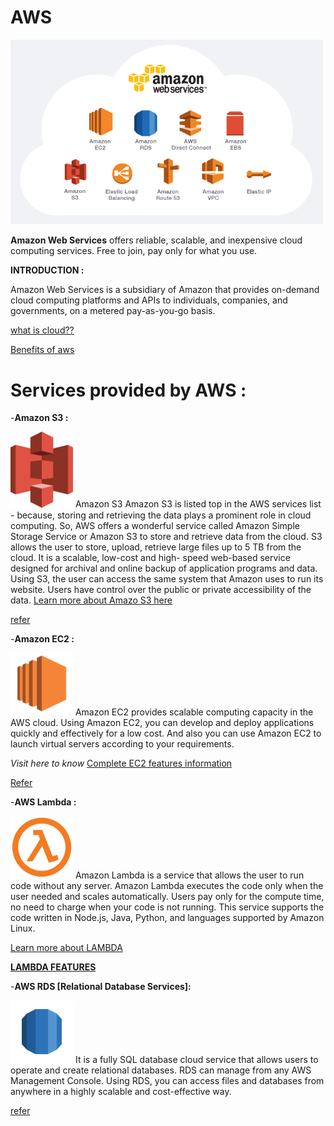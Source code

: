# AWS                                                
                                                               
                                                               
   <img src="/Images/aws.png" width="500"> 

**Amazon Web Services** offers reliable, scalable, and inexpensive cloud computing services. Free to join, pay only for what you use.

**INTRODUCTION :**

   Amazon Web Services is a subsidiary of Amazon that provides on-demand cloud computing platforms and APIs to individuals,                     companies,   and governments, on a metered pay-as-you-go basis.
   
   [what is cloud??](https://www.tutorialspoint.com/amazon_web_services/amazon_web_services_cloud_computing.htm)
   
   [Benefits of aws](https://aws.amazon.com/application-hosting/benefits/)
      
      
 # Services provided by AWS :
 
-**Amazon S3 :**     
          
<img src="/Images/aws-s3.png" width="100"> Amazon S3 Amazon S3 is listed top in the AWS services list - because, storing and retrieving     the data plays a prominent role in    cloud computing. So, AWS offers a wonderful service called Amazon Simple Storage Service or       Amazon S3 to store and retrieve data from     the cloud. S3 allows the user to store, upload, retrieve large files up to 5 TB from      the cloud. It is a scalable, low-cost and high-        speed web-based service designed for archival and online backup of              application programs and data. Using S3, the user can access the        same      system that Amazon uses to run its website. Users    have control over the public or private accessibility of the data.
                            [Learn more about Amazo S3 here](https://aws.amazon.com/s3/)
                            
  [refer](https://github.com/sayyuu-14/Sanyukta032/blob/Sanyukta-032/AWS/S3.md)
                                                       
            
-**Amazon EC2 :**    

 
   <img src="/Images/aws-ec2.png" width="100"> Amazon EC2 provides scalable computing capacity in the AWS cloud. Using Amazon EC2, you      can develop and deploy applications quickly and effectively for a low cost. And also you can use Amazon EC2 to launch virtual         servers according to your requirements.
             
          
   *Visit here to know* [Complete EC2 features information](https://aws.amazon.com/ec2/features/)
   
   [Refer](https://github.com/sayyuu-14/Sanyukta032/blob/Sanyukta-032/AWS/EC2.md)
                                      
                                      
-**AWS Lambda :**

<img src="/Images/aws-lambda.png" width="100"> Amazon Lambda is a service that allows the user to run code without any server. Amazon       Lambda executes the code only when  the user needed and scales automatically. Users pay only for the compute time, no need to charge    when your code is not running. This   service supports the code written in Node.js, Java, Python, and languages supported by Amazon   Linux.
        

                                        
   [Learn more about LAMBDA](https://aws.amazon.com/lambda/features/)
   
   [**LAMBDA FEATURES**](https://github.com/sayyuu-14/Sanyukta032/blob/Sanyukta-032/AWS/LAMBDA.md)
   
   
   
   -**AWS RDS [Relational Database Services]:**
   
   <img src="/Images/aws-rds.png" width="100"> It is a fully SQL database cloud service that allows users to operate and create             relational databases. RDS can manage from any AWS Management Console. Using RDS, you can access files and databases from anywhere in   a highly scalable and cost-effective way.
    
 
  [refer](https://github.com/sayyuu-14/Sanyukta032/blob/Sanyukta-032/AWS/RDS.md)
                                        
                                        
                                        
